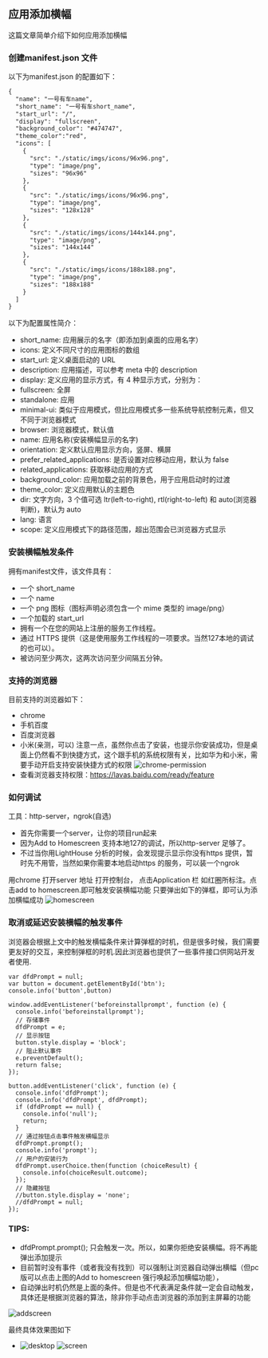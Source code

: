 ## 应用添加横幅
这篇文章简单介绍下如何应用添加横幅

### 创建manifest.json 文件


以下为manifest.json 的配置如下：

```markdown
{
  "name": "一号有车name",
  "short_name": "一号有车short_name",
  "start_url": "/",
  "display": "fullscreen",
  "background_color": "#474747",
  "theme_color":"red",
  "icons": [
    {
      "src": "./static/imgs/icons/96x96.png",
      "type": "image/png",
      "sizes": "96x96"
    },
    {
      "src": "./static/imgs/icons/96x96.png",
      "type": "image/png",
      "sizes": "128x128"
    },
    {
      "src": "./static/imgs/icons/144x144.png",
      "type": "image/png",
      "sizes": "144x144"
    },
    {
      "src": "./static/imgs/icons/188x188.png",
      "type": "image/png",
      "sizes": "188x188"
    }
  ]
}
```
以下为配置属性简介：
- short_name: 应用展示的名字（即添加到桌面的应用名字）
- icons: 定义不同尺寸的应用图标的数组
- start_url: 定义桌面启动的 URL
- description: 应用描述，可以参考 meta 中的 description
- display: 定义应用的显示方式，有 4 种显示方式，分别为：
- fullscreen: 全屏
- standalone: 应用
- minimal-ui: 类似于应用模式，但比应用模式多一些系统导航控制元素，但又不同于浏览器模式
- browser: 浏览器模式，默认值
- name: 应用名称(安装横幅显示的名字)
- orientation: 定义默认应用显示方向，竖屏、横屏
- prefer_related_applications: 是否设置对应移动应用，默认为 false
- related_applications: 获取移动应用的方式
- background_color: 应用加载之前的背景色，用于应用启动时的过渡
- theme_color: 定义应用默认的主题色
- dir: 文字方向，3 个值可选 ltr(left-to-right), rtl(right-to-left) 和 auto(浏览器判断)，默认为 auto
- lang: 语言
- scope: 定义应用模式下的路径范围，超出范围会已浏览器方式显示


### 安装横幅触发条件
拥有manifest文件，该文件具有：
- 一个 short_name
- 一个 name
- 一个 png 图标（图标声明必须包含一个 mime 类型的 image/png）
- 一个加载的 start_url
- 拥有一个在您的网站上注册的服务工作线程。
- 通过 HTTPS 提供（这是使用服务工作线程的一项要求。当然127本地的调试的也可以）。
- 被访问至少两次，这两次访问至少间隔五分钟。

### 支持的浏览器
目前支持的浏览器如下：
- chrome
- 手机百度
- 百度浏览器
- 小米(亲测，可以)
注意一点，虽然你点击了安装，也提示你安装成功，但是桌面上仍然看不到快捷方式，这个跟手机的系统权限有关，比如华为和小米，需要手动开启支持安装快捷方式的权限
![chrome-permission](images/chrome-permission.png)
- 查看浏览器支持权限：https://lavas.baidu.com/ready/feature
### 如何调试
工具：http-server，ngrok(自选)
- 首先你需要一个server，让你的项目run起来
- 因为Add to Homescreen 支持本地127的调试，所以http-server 足够了。
- 不过当你用LightHouse 分析的时候，会发现提示显示你没有https 提供，暂时先不用管，当然如果你需要本地启动https 的服务，可以装一个ngrok

用chrome 打开server 地址
打开控制台， 点击Application 栏
如红圈所标注。点击add to homescreen.即可触发安装横幅功能
只要弹出如下的弹框，即可认为添加横幅成功
![homescreen](images/homescreen.png)

### 取消或延迟安装横幅的触发事件
浏览器会根据上文中的触发横幅条件来计算弹框的时机，但是很多时候，我们需要更友好的交互，来控制弹框的时机.因此浏览器也提供了一些事件接口供网站开发者使用.

```
var dfdPrompt = null;
var button = document.getElementById('btn');
console.info('button',button)

window.addEventListener('beforeinstallprompt', function (e) {
  console.info('beforeinstallprompt');
  // 存储事件
  dfdPrompt = e;
  // 显示按钮
  button.style.display = 'block';
  // 阻止默认事件
  e.preventDefault();
  return false;
});

button.addEventListener('click', function (e) {
  console.info('dfdPrompt');
  console.info('dfdPrompt', dfdPrompt);
  if (dfdPrompt == null) {
    console.info('null');
    return;
  }
  // 通过按钮点击事件触发横幅显示
  dfdPrompt.prompt();
  console.info('prompt');
  // 用户的安装行为
  dfdPrompt.userChoice.then(function (choiceResult) {
    console.info(choiceResult.outcome);
  });
  // 隐藏按钮
  //button.style.display = 'none';
  //dfdPrompt = null;
});

```
### TIPS:
- dfdPrompt.prompt(); 只会触发一次。所以，如果你拒绝安装横幅。将不再能弹出添加提示
- 目前暂时没有事件（或者我没有找到）可以强制让浏览器自动弹出横幅（但pc版可以点击上图的Add to homescreen 强行唤起添加横幅功能），
- 自动弹出时机仍然是上面的条件。但是也不代表满足条件就一定会自动触发，具体还是根据浏览器的算法，除非你手动点击浏览器的添加到主屏幕的功能

![addscreen](images/addscreen.png)

最终具体效果图如下

- ![desktop](images/desktop.png)  ![screen](images/screen.png)
